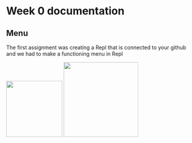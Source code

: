 # Week 0 documentation 

## Menu
The first assignment was creating a Repl that is connected to your github and we had to make a functioning menu in Repl

<img src="https://user-images.githubusercontent.com/89225478/161152129-c0d74953-cd73-4c37-a655-c4912a37dafb.png" width="150" height="150">
<img src="https://user-images.githubusercontent.com/89225478/161152547-fa3a23c6-5c46-49db-8827-6db6d51cbc3e.png" width="200" height="200">

